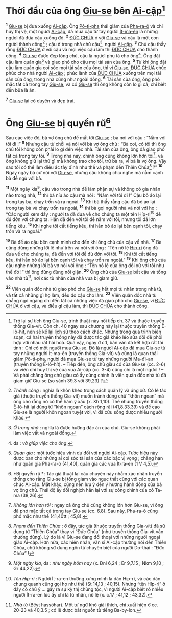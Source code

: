 # Thời đầu của ông [Giu-se]() bên [Ai-cập]()[^1]
<sup><b>1</b></sup> [Giu-se]() bị đưa xuống [Ai-cập](). Ông [Pô-ti-pha]() thái giám của [Pha-ra-ô]() và chỉ huy thị vệ, một người [Ai-cập](), đã mua cậu từ tay người [Ít-ma-ên]() là những người đã đưa cậu xuống đó. <sup><b>2</b></sup> [ĐỨC CHÚA]() ở với [Giu-se]() và cậu là một con người thành công[^2] ; cậu ở trong nhà chủ cậu[^3], người [Ai-cập](). <sup><b>3</b></sup> Chủ cậu thấy rằng [ĐỨC CHÚA]() ở với cậu và mọi việc cậu làm thì [ĐỨC CHÚA]() cho thành công. <sup><b>4</b></sup> [Giu-se]() được đẹp lòng chủ, cậu là người phụ tá cho ông[^4]. Ông đặt cậu làm quản gia[^5] và giao phó cho cậu mọi tài sản của ông. <sup><b>5</b></sup> Từ khi ông đặt cậu làm quản gia coi sóc mọi tài sản của ông, thì vì [Giu-se](), [ĐỨC CHÚA]() chúc phúc cho nhà người [Ai-cập]() ; phúc lành của [ĐỨC CHÚA]() xuống trên mọi tài sản của ông, trong nhà cũng như ngoài đồng. <sup><b>6</b></sup> Tài sản của ông, ông phó mặc tất cả trong tay [Giu-se](), và có [Giu-se]() thì ông không còn lo gì cả, chỉ biết đến bữa là ăn.

<sup><b>7</b></sup> [Giu-se]() lại có duyên và đẹp trai.


# Ông [Giu-se]() bị quyến rũ[^6]
Sau các việc đó, bà vợ ông chủ để mắt tới [Giu-se]() ; bà nói với cậu : “Nằm với tôi đi !” <sup><b>8</b></sup> Nhưng cậu từ chối và nói với bà vợ ông chủ : “Bà coi, có tôi thì ông chủ tôi không còn phải lo gì đến việc nhà. Tài sản của ông, ông đã giao phó tất cả trong tay tôi. <sup><b>9</b></sup> Trong nhà này, chính ông cũng không lớn hơn tôi[^7], và ông không giữ lại thứ gì mà không trao cho tôi, trừ bà ra, vì bà là vợ ông. Vậy sao tôi có thể làm điều ác tày đình như thế và phạm đến Thiên Chúa[^8] ?” <sup><b>10</b></sup> Ngày ngày bà cứ nói với [Giu-se](), nhưng cậu không chịu nghe mà nằm cạnh bà để ngủ với bà.

<sup><b>11</b></sup> Một ngày kia[^9], cậu vào trong nhà để làm phận sự và không có gia nhân nào trong nhà, <sup><b>12</b></sup> thì bà níu áo cậu mà nói : “Nằm với tôi đi !” Cậu bỏ áo lại trong tay bà, chạy trốn và ra ngoài. <sup><b>13</b></sup> Khi bà thấy rằng cậu đã bỏ áo lại trong tay bà và chạy trốn ra ngoài, <sup><b>14</b></sup> thì bà gọi người nhà và nói với họ : “Các người xem đấy : người ta đã đưa về cho chúng ta một tên [Híp-ri]()[^10] để đú đởn với chúng ta. Hắn đã đến với tôi để nằm với tôi, nhưng tôi đã lớn tiếng kêu. <sup><b>15</b></sup> Khi nghe tôi cất tiếng kêu, thì hắn bỏ áo lại bên cạnh tôi, chạy trốn và ra ngoài.”

<sup><b>16</b></sup> Bà để áo cậu bên cạnh mình cho đến khi ông chủ của cậu về nhà. <sup><b>17</b></sup> Bà cũng dùng những lời lẽ như trên và nói với ông : “Tên nô lệ [Híp-ri]() ông đã đưa về cho chúng ta, đã đến với tôi để đú đởn với tôi. <sup><b>18</b></sup> Khi tôi cất tiếng kêu, thì hắn bỏ áo lại bên cạnh tôi và chạy trốn ra ngoài.” <sup><b>19</b></sup> Khi ông chủ của cậu nghe những lời bà vợ nói với ông : “Tên nô lệ của ông đối xử với tôi như thế đó !” thì ông đùng đùng nổi giận. <sup><b>20</b></sup> Ông chủ của [Giu-se]() bắt cậu và tống vào nhà tù[^11], nơi các tù nhân của nhà vua bị giam giữ.

<sup><b>22</b></sup> Viên quản đốc nhà tù giao phó cho [Giu-se]() hết mọi tù nhân trong nhà tù, và tất cả những gì họ làm, đều do cậu cho làm. <sup><b>23</b></sup> Viên quản đốc nhà tù chẳng ngó ngàng chi đến tất cả những việc đã giao phó cho [Giu-se](), vì [ĐỨC CHÚA]() ở với cậu, và điều gì cậu làm, thì [ĐỨC CHÚA]() cho thành công.

[^1]: Trở lại sự tích ông Giu-se, trình thuật này nối tiếp ch. 37 và thuộc truyền thống Gia-vít. Còn ch. 40 ngay sau chương này lại thuộc truyền thống Ê-lô-hít, nên sẽ kể lại lịch sử theo cách khác. Nhưng trong quá trình biên soạn, cả hai truyền thống này đã được tác giả khéo léo sửa đổi để phối hợp với nhau rất hài hoà. Quả vậy, ngay ở c.1, bản văn đã kết hợp rất tài tình : Chỉ có một người mua Giu-se. Đó là người Ai-cập đã mua Giu-se từ tay những người Ít-ma-ên (truyền thống Gia-vít) và cũng là quan thái giám Pô-ti-pha, người đã mua Giu-se từ tay những người Ma-đi-an (truyền thống Ê-lô-hít). – Tiếp đến, ông chủ giàu có của Giu-se (cc. 2-6) và viên chỉ huy thị vệ của vua Ai-cập (cc. 3-4) cũng chỉ là một người ! – Và phải chăng ông chủ giàu có ấy cũng chính là viên quản đốc nhà tù đã giam giữ Giu-se (so sánh 39,3 với 39,23) ?
[^2]: *Thành công* : nghĩa là khôn khéo trong cách quản lý và ứng xử. Có lẽ tác giả (thuộc truyền thống Gia-vít) muốn tránh dùng chữ “khôn ngoan” mà ông cho rằng nó có thể hàm ý xấu (x. Xh 1,10). Thế nhưng truyền thống Ê-lô-hít lại dùng từ “khôn ngoan” cách rộng rãi (41,8.33.39) và đề cao Giu-se là người khôn ngoan tuyệt vời, vì đã cứu sống được nhiều người khác.
[^3]: *Ở trong nhà* : nghĩa là được hưởng đặc ân của chủ. Giu-se không phải làm việc vất vả ngoài đồng.
[^4]: ds : *và giúp việc cho ông*.
[^5]: *Quản gia* : một tước hiệu vinh dự đối với người Ai-cập. Tước hiệu này được ban cho những ai coi sóc tài sản của các bậc vị vọng ; chẳng hạn như quản gia Pha-ra-ô (41,40), quản gia các vua Ít-ra-en (1 V 4,5).
[^6]: *Bị quyến rũ *: Tác giả thuật lại câu chuyện này nhằm xác nhận truyền thống cho rằng Giu-se bị tống giam vào ngục thất cùng với các quan chức Ai-cập. Mặt khác, cũng nên lưu ý đến ý hướng hành động của bà vợ ông chủ. Thái độ ấy đối nghịch hẳn lại với sự công chính của cô Ta-ma (38,26).
[^7]: *Không lớn hơn tôi* : ngay cả ông chủ cũng không lớn hơn Giu-se, vì ông đã phó mặc tất cả trong tay Giu-se (cc. 6.8). Sau này, Pha-ra-ô cũng phó mặc như thế (41,40tt ; 45,8).
[^8]: *Phạm đến Thiên Chúa* : ở đây, tác giả (thuộc truyền thống Gia-vít) đã sử dụng từ “Thiên Chúa” thay vì “Đức Chúa” (như truyền thống Gia-vít vẫn thường dùng). Lý do là vì Giu-se đang đối thoại với những người ngoại giáo Ai-cập. Hơn nữa, các hiền nhân, văn sĩ Ai-cập thường nói đến Thiên Chúa, chứ không sử dụng ngôn từ chuyên biệt của người Do-thái : “Đức Chúa” !
[^9]: *Một ngày kia*, ds : *như ngày hôm nay* (x. Đnl 6,24 ; Er 9,7.15 ; Nkm 9,10 ; Gr 44,22).
[^10]: *Tên Híp-ri* : Người Ít-ra-en thường xưng mình là dân Híp-ri, và các dân chung quanh cũng gọi họ như thế (St 14,13 ; 40,15). Nhưng “tên Híp-ri” ở đây có chủ ý ... gây ra sự kỳ thị chủng tộc, vì người Ai-cập biết rõ nhiều người Ít-ra-en lúc ấy chỉ là tù nhân, nô lệ (x. c.17 ; 41,12 ; 43,32).
[^11]: *Nhà tù* (Bëyt hassöhar). Một từ ngữ khó giải thích, chỉ xuất hiện ở cc. 20-23 và 40,3.5 ; có lẽ được bắt nguồn từ tiếng Ba-by-lon.